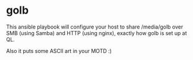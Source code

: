 # golb

This ansible playbook will configure your host to share /media/golb over SMB (using Samba) and HTTP (using nginx), exactly how golb is set up at QL.

Also it puts some ASCII art in your MOTD :)
